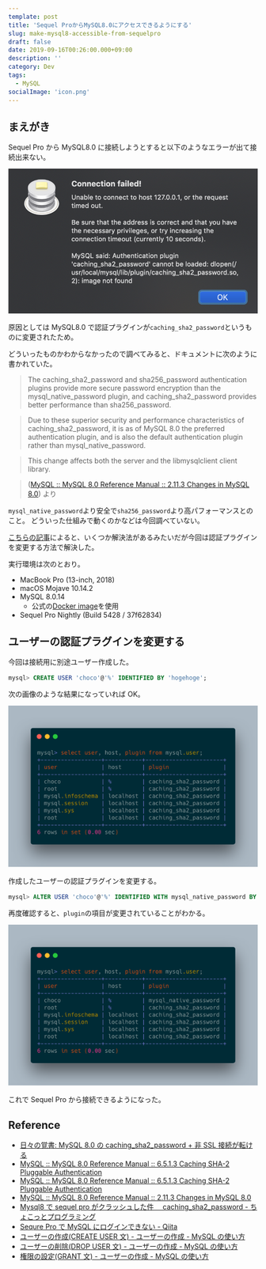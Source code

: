 ```yaml
---
template: post
title: 'Sequel ProからMySQL8.0にアクセスできるようにする'
slug: make-mysql8-accessible-from-sequelpro
draft: false
date: 2019-09-16T00:26:00.000+09:00
description: ''
category: Dev
tags:
  - MySQL
socialImage: 'icon.png'
---
```


## まえがき

Sequel Pro から MySQL8.0 に接続しようとすると以下のようなエラーが出て接続出来ない。

![dialog](./dialog.png)

原因としては MySQL8.0 で認証プラグインが`caching_sha2_password`というものに変更されたため。

どういったものかわからなかったので調べてみると、ドキュメントに次のように書かれていた。

> The caching_sha2_password and sha256_password authentication plugins provide more secure password encryption than the mysql_native_password plugin, and caching_sha2_password provides better performance than sha256_password.

> Due to these superior security and performance characteristics of caching_sha2_password, it is as of MySQL 8.0 the preferred authentication plugin, and is also the default authentication plugin rather than mysql_native_password.

> This change affects both the server and the libmysqlclient client library.

> ([MySQL :: MySQL 8.0 Reference Manual :: 2.11.3 Changes in MySQL 8.0](https://dev.mysql.com/doc/refman/8.0/en/upgrading-from-previous-series.html#upgrade-caching-sha2-password)) より

`mysql_native_password`より安全で`sha256_password`より高パフォーマンスとのこと。
どういった仕組みで動くのかなどは今回調べていない。

[こちらの記事](https://yoku0825.blogspot.com/2018/10/mysql-80cachingsha2password-ssl.html)によると、いくつか解決法があるみたいだが今回は認証プラグインを変更する方法で解決した。

実行環境は次のとおり。

- MacBook Pro (13-inch, 2018)
- macOS Mojave 10.14.2
- MySQL 8.0.14
  - 公式の[Docker image](https://hub.docker.com/_/mysql)を使用
- Sequel Pro Nightly (Build 5428 / 37f62834)

## ユーザーの認証プラグインを変更する

今回は接続用に別途ユーザー作成した。

```sql
mysql> CREATE USER 'choco'@'%' IDENTIFIED BY 'hogehoge';
```

次の画像のような結果になっていれば OK。

![user-list-before](./user-list-before.png)

作成したユーザーの認証プラグインを変更する。

```sql
mysql> ALTER USER 'choco'@'%' IDENTIFIED WITH mysql_native_password BY 'hogehoge';
```

再度確認すると、`plugin`の項目が変更されていることがわかる。

![user-list-after](./user-list-after.png)

これで Sequel Pro から接続できるようになった。

## Reference

- [日々の覚書: MySQL 8.0 の caching_sha2_password + 非 SSL 接続が転ける](https://yoku0825.blogspot.com/2018/10/mysql-80cachingsha2password-ssl.html)
- [MySQL :: MySQL 8.0 Reference Manual :: 6.5.1.3 Caching SHA-2 Pluggable Authentication](https://dev.mysql.com/doc/refman/8.0/en/caching-sha2-pluggable-authentication.html#caching-sha2-pluggable-authentication-cache-operation)
- [MySQL :: MySQL 8.0 Reference Manual :: 6.5.1.3 Caching SHA-2 Pluggable Authentication](https://dev.mysql.com/doc/refman/8.0/en/caching-sha2-pluggable-authentication.html)
- [MySQL :: MySQL 8.0 Reference Manual :: 2.11.3 Changes in MySQL 8.0](https://dev.mysql.com/doc/refman/8.0/en/upgrading-from-previous-series.html#upgrade-caching-sha2-password)
- [Mysql8 で sequel pro がクラッシュした件　 caching_sha2_password - ちょこっとプログラミング](https://stlisacity.hatenablog.com/entry/2018/07/15/170001)
- [Sequre Pro で MySQL にログインできない - Qiita](https://qiita.com/r641ywork/items/7f0ca12ced72363f9448)
- [ユーザーの作成(CREATE USER 文) - ユーザーの作成 - MySQL の使い方](https://www.dbonline.jp/mysql/user/index1.html)
- [ユーザーの削除(DROP USER 文) - ユーザーの作成 - MySQL の使い方](https://www.dbonline.jp/mysql/user/index4.html)
- [権限の設定(GRANT 文) - ユーザーの作成 - MySQL の使い方](https://www.dbonline.jp/mysql/user/index6.html)

